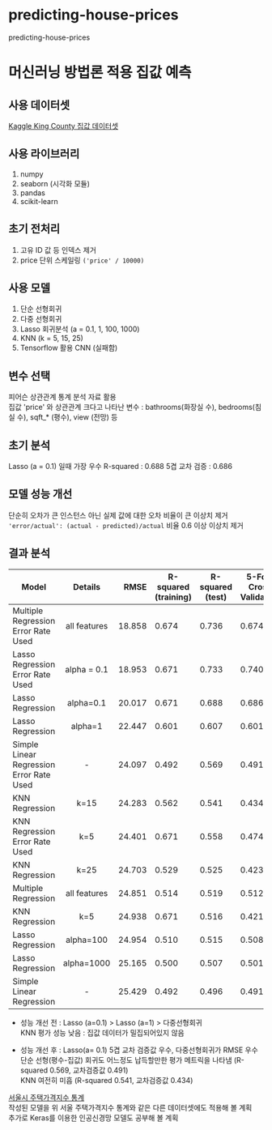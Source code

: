 # predicting-house-prices
predicting-house-prices

# 머신러닝 방법론 적용 집값 예측

## 사용 데이터셋
[Kaggle King County 집값 데이터셋](https://www.kaggle.com/harlfoxem/housesalesprediction)

## 사용 라이브러리
1. numpy
2. seaborn (시각화 모듈)
3. pandas
4. scikit-learn

## 초기 전처리
1. 고유 ID 값 등 인덱스 제거
2. price 단위 스케일링 ```('price' / 10000)```  

## 사용 모델
1. 단순 선형회귀
2. 다중 선형회귀
3. Lasso 회귀분석 (a = 0.1, 1, 100, 1000)
4. KNN (k = 5, 15, 25)
5. Tensorflow 활용 CNN (실패함)

## 변수 선택  
피어슨 상관관계 통계 분석 자료 활용  
집값 'price' 와 상관관계 크다고 나타난 변수 : bathrooms(화장실 수), bedrooms(침실 수), sqft_* (평수), view (전망) 등  

## 초기 분석  
Lasso (a = 0.1) 일때 가장 우수
R-squared : 0.688
5겹 교차 검증 : 0.686

## 모델 성능 개선  
단순히 오차가 큰 인스턴스 아닌 실제 값에 대한 오차 비율이 큰 이상치 제거  
``` 'error/actual': (actual - predicted)/actual ``` 비율 0.6 이상 이상치 제거


## 결과 분석
| Model         | Details       | RMSE  | R-squared (training) | R-squared (test) | 5-Fold Cross Validation|
| ------------- |:-------------:| -----:| -------------------- |  --------------- |  --------------------- |
| Multiple Regression Error Rate Used | all features| 18.858 | 0.674 | 0.736 | 0.674|
| Lasso Regression Error Rate Used | alpha = 0.1| 18.953 | 0.671 | 0.733 | 0.740|
| Lasso Regression | alpha=0.1|	20.017|	0.671	|0.688|	0.686|
|	Lasso Regression|	alpha=1 |	22.447|	0.601|	0.607	|0.601| 
|	Simple Linear Regression Error Rate Used|	-	|24.097	|0.492	|0.569|	0.491|
|	KNN Regression|	k=15|	24.283|	0.562	|0.541	|0.434|
|	KNN Regression Error Rate Used	|k=5|	24.401|	0.671|	0.558|	0.474|
|	KNN Regression	|k=25	|24.703	|0.529	|0.525	|0.423|
|	Multiple Regression|all features|	24.851|	0.514|	0.519|	0.512|
|	KNN Regression	|k=5|24.938	|0.671	|0.516	|0.421|
|	Lasso Regression|	alpha=100|24.954	|0.510	|0.515	|0.508|
|	Lasso Regression	|alpha=1000	|25.165|	0.500	|0.507|	0.501|
|	Simple Linear Regression|	-	|25.429|	0.492|	0.496|	0.491|

- 성능 개선 전 :
Lasso (a=0.1) > Lasso (a=1) > 다중선형회귀  
KNN 평가 성능 낮음 : 집값 데이터가 밀집되어있지 않음

- 성능 개선 후 :
Lasso(a= 0.1) 5겹 교차 검증값 우수, 다중선형회귀가 RMSE 우수  
단순 선형(평수-집값) 회귀도 어느정도 납득할만한 평가 메트릭을 나타냄 (R-squared 0.569, 교차검증값 0.491)  
KNN 여전히 미흡 (R-squared 0.541, 교차검증값 0.434)  

[서울시 주택가격지수 통계](https://data.seoul.go.kr/dataList/10185/S/2/datasetView.do;jsessionid=CA5940711C15F682C16F622901BD2246.new_portal-svr-21)  
작성된 모델을 위 서울 주택가격지수 통계와 같은 다른 데이터셋에도 적용해 볼 계획  
추가로 Keras를 이용한 인공신경망 모델도 공부해 볼 계획  



